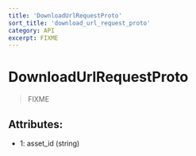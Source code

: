 ```yaml
---
title: 'DownloadUrlRequestProto'
sort_title: 'download_url_request_proto'
category: API
excerpt: FIXME
---
```


# DownloadUrlRequestProto

> FIXME

## Attributes:

- 1: asset_id (string) 

